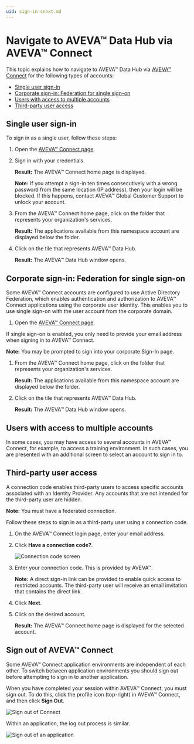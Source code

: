 ```yaml
---
uid: sign-in-cnnxt.md
---
```


# Navigate to AVEVA™ Data Hub via AVEVA™ Connect 

This topic explains how to navigate to AVEVA™ Data Hub via [AVEVA™ Connect](https://connect.aveva.com/) for the following types of accounts:

* [Single user sign-in](#single-user-sign-in)
* [Corporate sign-in: Federation for single sign-on](#corporate-sign-in:-federation-for-single-sign-on)
* [Users with access to multiple accounts](#users-with-access-to-multiple-accounts)
* [Third-party user access](third-party-user-access)

## Single user sign-in

To sign in as a single user, follow these steps:

1. Open the [AVEVA™ Connect page](https://connect.aveva.com/). 

1. Sign in with your credentials. 
    
    **Result:** The AVEVA™ Connect home page is displayed.

    **Note:** If you attempt a sign-in ten times consecutively with a wrong password from the same location (IP address), then your login will be blocked. If this happens, contact AVEVA™ Global Customer Support to unlock your account.

1. From the AVEVA™ Connect home page, click on the folder that represents your organization's services.
   
   **Result:** The applications available from this namespace account are displayed below the folder. 
     
1. Click on the tile that represents AVEVA™ Data Hub.

   **Result:** The AVEVA™ Data Hub window opens. 

<!--VTT, 11/4/21 - Question for SME: Are these other sign in procedures necessary?-->
   
## Corporate sign-in: Federation for single sign-on

Some AVEVA™ Connect accounts are configured to use Active Directory Federation, which enables authentication and authorization to AVEVA™ Connect applications using the corporate user identity. This enables you to use single sign-on with the user account from the corporate domain.

1. Open the [AVEVA™ Connect page](https://connect.aveva.com/). 

If single sign-on is enabled, you only need to provide your email address when signing in to AVEVA™ Connect. 

**Note:** You may be prompted to sign into your corporate Sign-In page.

1. From the AVEVA™ Connect home page, click on the folder that represents your organization's services.
   
   **Result:** The applications available from this namespace account are displayed below the folder. 
     
1. Click on the tile that represents AVEVA™ Data Hub.

   **Result:** The AVEVA™ Data Hub window opens. 

## Users with access to multiple accounts

In some cases, you may have access to several accounts in AVEVA™ Connect, for example, to access a training environment. In such cases, you are presented with an additional screen to select an account to sign in to.

## Third-party user access

A connection code enables third-party users to access specific accounts associated with an Identity Provider. Any accounts that are not intended for the third-party user are hidden.

**Note:** You must have a federated connection.

Follow these steps to sign in as a third-party user using a connection code.

1.	On the AVEVA™ Connect login page, enter your email address.

1.	Click **Have a connection code?**.

    ![Connection code screen](images/cnnxtn-code-3rd-party.png)

1.	Enter your connection code. This is provided by AVEVA™.
 
    **Note:** A direct sign-in link can be provided to enable quick access to restricted accounts. The third-party user will receive an email invitation that contains the direct link.

1.	Click **Next**.

1.	Click on the desired account.

    **Result:** The AVEVA™ Connect home page is displayed for the selected account.

## Sign out of AVEVA™ Connect

Some AVEVA™ Connect application environments are independent of each other. To switch between application environments you should sign out before attempting to sign in to another application.

When you have completed your session within AVEVA™ Connect, you must sign out. To do this, click the profile icon (top-right) in AVEVA™ Connect, and then click **Sign Out**. 

![Sign out of Connect](images/sign-out-cnnxt.png)
 
Within an application, the log out process is similar. 

![Sign out of an application](images/sign-out-app.png)
